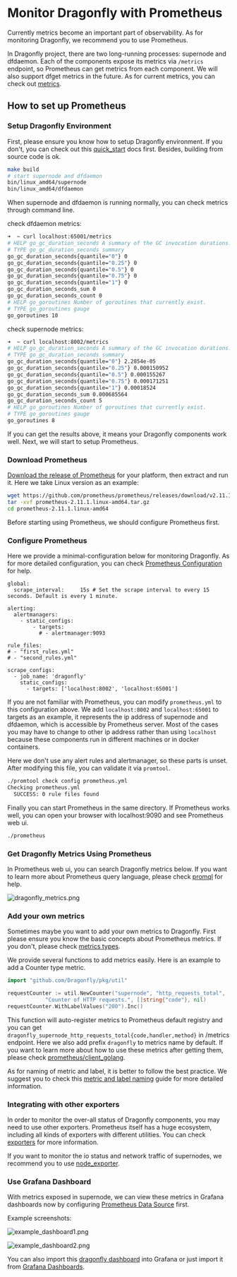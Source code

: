 # Monitor Dragonfly with Prometheus

Currently metrics become an important part of observability. As for monitoring Dragonfly, we recommend you to use Prometheus.

In Dragonfly project, there are two long-running processes: supernode and dfdaemon. Each of the components expose its metrics via `/metrics` endpoint, so Prometheus can get metrics from each component. We will also support dfget metrics in the future. As for current metrics, you can check out [metrics](metrics.md).

## How to set up Prometheus

### Setup Dragonfly Environment

First, please ensure you know how to setup Dragonfly environment. If you don't, you can check out this  [quick_start](https://github.com/Dragonfly/blob/master/docs/quick_start/README.md) docs first. Besides, building from source code is ok.

``` bash
make build
# start supernode and dfdaemon
bin/linux_amd64/supernode
bin/linux_amd64/dfdaemon
```

When supernode and dfdaemon is running normally, you can check metrics through command line.

check dfdaemon metrics:

``` bash
➜  ~ curl localhost:65001/metrics
# HELP go_gc_duration_seconds A summary of the GC invocation durations.
# TYPE go_gc_duration_seconds summary
go_gc_duration_seconds{quantile="0"} 0
go_gc_duration_seconds{quantile="0.25"} 0
go_gc_duration_seconds{quantile="0.5"} 0
go_gc_duration_seconds{quantile="0.75"} 0
go_gc_duration_seconds{quantile="1"} 0
go_gc_duration_seconds_sum 0
go_gc_duration_seconds_count 0
# HELP go_goroutines Number of goroutines that currently exist.
# TYPE go_goroutines gauge
go_goroutines 10
```

check supernode metrics:

``` bash
➜  ~ curl localhost:8002/metrics
# HELP go_gc_duration_seconds A summary of the GC invocation durations.
# TYPE go_gc_duration_seconds summary
go_gc_duration_seconds{quantile="0"} 2.2854e-05
go_gc_duration_seconds{quantile="0.25"} 0.000150952
go_gc_duration_seconds{quantile="0.5"} 0.000155267
go_gc_duration_seconds{quantile="0.75"} 0.000171251
go_gc_duration_seconds{quantile="1"} 0.00018524
go_gc_duration_seconds_sum 0.000685564
go_gc_duration_seconds_count 5
# HELP go_goroutines Number of goroutines that currently exist.
# TYPE go_goroutines gauge
go_goroutines 8
```

If you can get the results above, it means your Dragonfly components work well. Next, we will start to setup Prometheus.

### Download Prometheus

[Download the release of Prometheus](https://prometheus.io/download/) for your platform, then extract and run it. Here we take Linux version as an example:

``` bash
wget https://github.com/prometheus/prometheus/releases/download/v2.11.1/prometheus-2.11.1.linux-amd64.tar.gz
tar -xvf prometheus-2.11.1.linux-amd64.tar.gz
cd prometheus-2.11.1.linux-amd64
```

Before starting using Prometheus, we should configure Prometheus first.

### Configure Prometheus

Here we provide a minimal-configuration below for monitoring Dragonfly. As for more detailed configuration, you can check [Prometheus Configuration](https://prometheus.io/docs/prometheus/latest/configuration/configuration/) for help.

```
global:
  scrape_interval:     15s # Set the scrape interval to every 15 seconds. Default is every 1 minute.

alerting:
  alertmanagers:
    - static_configs:
        - targets:
          # - alertmanager:9093

rule_files:
# - "first_rules.yml"
# - "second_rules.yml"

scrape_configs:
  - job_name: 'dragonfly'
    static_configs:
      - targets: ['localhost:8002', 'localhost:65001']
```

If you are not familiar with Prometheus, you can modify `prometheus.yml` to this configuration above. We add `localhost:8002` and `localhost:65001` to targets as an example, it represents the ip address of supernode and dfdaemon, which is accessible by Prometheus server. Most of the cases you may have to change to other ip address rather than using `localhost` because these components run in different machines or in docker containers.

Here we don't use any alert rules and alertmanager, so these parts is unset. After modifying this file, you can validate it via `promtool`.

``` bash
./promtool check config prometheus.yml
Checking prometheus.yml
  SUCCESS: 0 rule files found
```

Finally you can start Prometheus in the same directory. If Prometheus works well, you can open your browser with localhost:9090 and see Prometheus web ui.

``` bash
./prometheus
```

### Get Dragonfly Metrics Using Prometheus

In Prometheus web ui, you can search Dragonfly metrics below. If you want to learn more about Prometheus query language, please check [promql](https://prometheus.io/docs/prometheus/latest/querying/basics/) for help.

![dragonfly_metrics.png](../images/dragonfly_metrics.png)

### Add your own metrics

Sometimes maybe you want to add your own metrics to Dragonfly. First please ensure you know the basic concepts about Prometheus metrics. If you don't, please check [metrics types](https://prometheus.io/docs/concepts/metric_types/).

We provide several functions to add metrics easily. Here is an example to add a Counter type metric.

``` go
import "github.com/Dragonfly/pkg/util"

requestCounter := util.NewCounter("supernode", "http_requests_total",
			"Counter of HTTP requests.", []string{"code"}, nil)
requestCounter.WithLabelValues("200").Inc()
```

This function will auto-register metrics to Prometheus default registry and you can get `dragonfly_supernode_http_requests_total{code,handler,method}` in /metrics endpoint. Here we also add prefix `dragonfly` to metrics name by default. If you want to learn more about how to use these metrics after getting them, please check [prometheus/client_golang](https://github.com/prometheus/client_golang).

As for naming of metric and label, it is better to follow the best practice. We suggest you to check this [metric and label naming](https://prometheus.io/docs/practices/naming/) guide for more detailed information.

### Integrating with other exporters

In order to monitor the over-all status of Dragonfly components, you may need to use other exporters. Prometheus itself has a huge ecosystem, including all kinds of exporters with different utilities. You can check [exporters](https://prometheus.io/docs/instrumenting/exporters/) for more information.

If you want to monitor the io status and network traffic of supernodes, we recommend you to use [node_exporter](https://github.com/prometheus/node_exporter).

### Use Grafana Dashboard

With metrics exposed in supernode, we can view these metrics in Grafana dashboards now by configuring [Prometheus Data Source](https://grafana.com/docs/features/datasources/prometheus/) first.

Example screenshots:

![example_dashboard1.png](../images/dashboards/dashboard1.png)

![example_dashboard2.png](../images/dashboards/dashboard2.png)

You can also import this [dragonfly dashboard](./dragonfly.json) into Grafana or just import it from [Grafana Dashboards](https://grafana.com/grafana/dashboards/10852).
